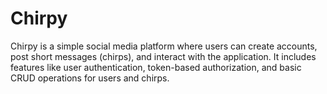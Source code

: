 # Chirpy

Chirpy is a simple social media platform where users can create accounts, post short messages (chirps), and interact with the application. It includes features like user authentication, token-based authorization, and basic CRUD operations for users and chirps.
